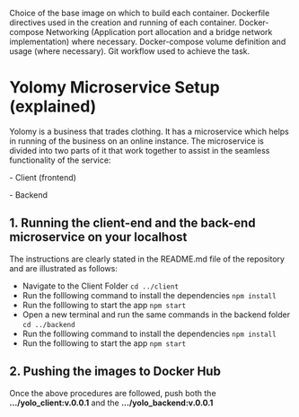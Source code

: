 Choice of the base image on which to build each container.
Dockerfile directives used in the creation and running of each container.
Docker-compose Networking (Application port allocation and a bridge network implementation) where necessary.
Docker-compose volume definition and usage (where necessary).
Git workflow used to achieve the task.

# Yolomy Microservice Setup (explained)
Yolomy is a business that trades clothing. It has a microservice which helps in running of the business on an online instance. The microservice is divided into two parts of it that work together to assist in the seamless functionality of the service:
    <p>- Client (frontend)</p>
    <p>- Backend</p>

## 1. Running the client-end and the back-end microservice on your localhost
The instructions are clearly stated in the README.md file of the repository and are illustrated as follows:
* Navigate to the Client Folder `cd ../client`
* Run the folllowing command to install the dependencies `npm install`
* Run the folllowing to start the app `npm start`
* Open a new terminal and run the same commands in the backend folder `cd ../backend`
* Run the folllowing command to install the dependencies `npm install`
* Run the folllowing to start the app `npm start`

## 2. Pushing the images to Docker Hub
Once the above procedures are followed, push both the **.../yolo_client:v.0.0.1** and the **.../yolo_backend:v.0.0.1**